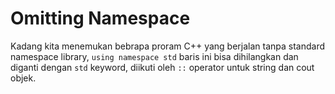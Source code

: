 # Omitting Namespace

Kadang kita menemukan bebrapa proram C++ yang berjalan tanpa standard namespace library, `using namespace std` baris ini bisa dihilangkan dan diganti dengan `std` keyword, diikuti oleh `::` operator untuk string dan cout objek.